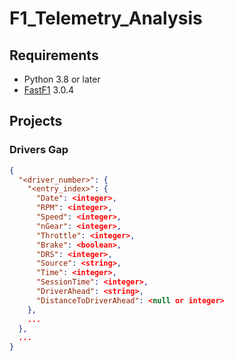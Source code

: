 # F1_Telemetry_Analysis

## Requirements

- Python 3.8 or later
- [FastF1](https://docs.fastf1.dev/#) 3.0.4

## Projects
### Drivers Gap

```json
{
  "<driver_number>": {
    "<entry_index>": {
      "Date": <integer>,
      "RPM": <integer>,
      "Speed": <integer>,
      "nGear": <integer>,
      "Throttle": <integer>,
      "Brake": <boolean>,
      "DRS": <integer>,
      "Source": <string>,
      "Time": <integer>,
      "SessionTime": <integer>,
      "DriverAhead": <string>,
      "DistanceToDriverAhead": <null or integer>
    },
    ...
  },
  ...
}
```